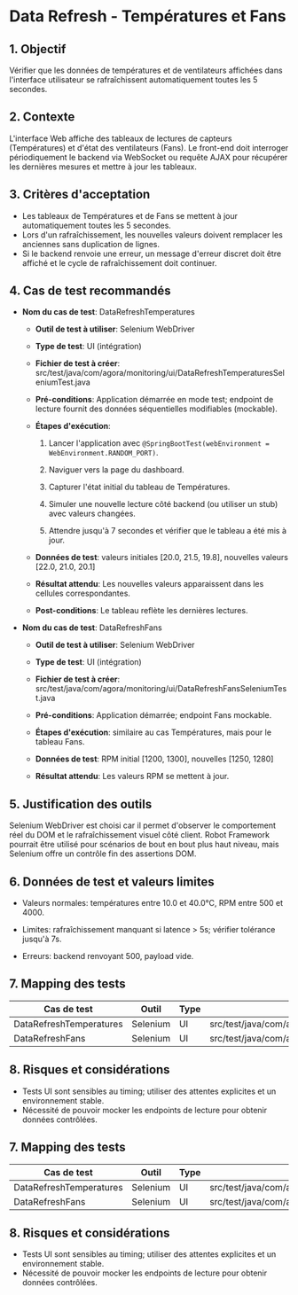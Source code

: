  # Data Refresh - Températures et Fans

 ## 1. Objectif

 Vérifier que les données de températures et de ventilateurs affichées dans l'interface utilisateur se rafraîchissent automatiquement toutes les 5 secondes.

 ## 2. Contexte

 L'interface Web affiche des tableaux de lectures de capteurs (Températures) et d'état des ventilateurs (Fans). Le front-end doit interroger périodiquement le backend via WebSocket ou requête AJAX pour récupérer les dernières mesures et mettre à jour les tableaux.

 ## 3. Critères d'acceptation

 - Les tableaux de Températures et de Fans se mettent à jour automatiquement toutes les 5 secondes.
 - Lors d'un rafraîchissement, les nouvelles valeurs doivent remplacer les anciennes sans duplication de lignes.
 - Si le backend renvoie une erreur, un message d'erreur discret doit être affiché et le cycle de rafraîchissement doit continuer.

 ## 4. Cas de test recommandés

 - **Nom du cas de test**: DataRefreshTemperatures

   - **Outil de test à utiliser**: Selenium WebDriver

   - **Type de test**: UI (intégration)

   - **Fichier de test à créer**: src/test/java/com/agora/monitoring/ui/DataRefreshTemperaturesSeleniumTest.java

   - **Pré-conditions**: Application démarrée en mode test; endpoint de lecture fournit des données séquentielles modifiables (mockable).

   - **Étapes d'exécution**:

     1. Lancer l'application avec `@SpringBootTest(webEnvironment = WebEnvironment.RANDOM_PORT)`.

     2. Naviguer vers la page du dashboard.

     3. Capturer l'état initial du tableau de Températures.

     4. Simuler une nouvelle lecture côté backend (ou utiliser un stub) avec valeurs changées.

     5. Attendre jusqu'à 7 secondes et vérifier que le tableau a été mis à jour.

   - **Données de test**: valeurs initiales [20.0, 21.5, 19.8], nouvelles valeurs [22.0, 21.0, 20.1]

   - **Résultat attendu**: Les nouvelles valeurs apparaissent dans les cellules correspondantes.

   - **Post-conditions**: Le tableau reflète les dernières lectures.

 - **Nom du cas de test**: DataRefreshFans

   - **Outil de test à utiliser**: Selenium WebDriver

   - **Type de test**: UI (intégration)

   - **Fichier de test à créer**: src/test/java/com/agora/monitoring/ui/DataRefreshFansSeleniumTest.java

   - **Pré-conditions**: Application démarrée; endpoint Fans mockable.

   - **Étapes d'exécution**: similaire au cas Températures, mais pour le tableau Fans.

   - **Données de test**: RPM initial [1200, 1300], nouvelles [1250, 1280]

   - **Résultat attendu**: Les valeurs RPM se mettent à jour.

 ## 5. Justification des outils

 Selenium WebDriver est choisi car il permet d'observer le comportement réel du DOM et le rafraîchissement visuel côté client. Robot Framework pourrait être utilisé pour scénarios de bout en bout plus haut niveau, mais Selenium offre un contrôle fin des assertions DOM.

 ## 6. Données de test et valeurs limites

 - Valeurs normales: températures entre 10.0 et 40.0°C, RPM entre 500 et 4000.

 - Limites: rafraîchissement manquant si latence > 5s; vérifier tolérance jusqu'à 7s.

 - Erreurs: backend renvoyant 500, payload vide.

 ## 7. Mapping des tests

 | Cas de test | Outil | Type | Fichier à créer | Priorité |
 |-------------|-------|------|-----------------|----------|
 | DataRefreshTemperatures | Selenium | UI | src/test/java/com/agora/monitoring/ui/DataRefreshTemperaturesSeleniumTest.java | P0 |
 | DataRefreshFans | Selenium | UI | src/test/java/com/agora/monitoring/ui/DataRefreshFansSeleniumTest.java | P0 |

 ## 8. Risques et considérations

 - Tests UI sont sensibles au timing; utiliser des attentes explicites et un environnement stable.
 - Nécessité de pouvoir mocker les endpoints de lecture pour obtenir données contrôlées.

 ## 7. Mapping des tests

 | Cas de test | Outil | Type | Fichier à créer | Priorité |
 |-------------|-------|------|-----------------|----------|
 | DataRefreshTemperatures | Selenium | UI | src/test/java/com/agora/monitoring/ui/DataRefreshTemperaturesSeleniumTest.java | P0 |
 | DataRefreshFans | Selenium | UI | src/test/java/com/agora/monitoring/ui/DataRefreshFansSeleniumTest.java | P0 |

 ## 8. Risques et considérations

 - Tests UI sont sensibles au timing; utiliser des attentes explicites et un environnement stable.
 - Nécessité de pouvoir mocker les endpoints de lecture pour obtenir données contrôlées.
